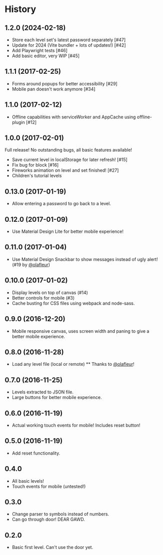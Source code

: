 # History

## 1.2.0 (2024-02-18)

- Store each level set's latest password separately [#47]
- Update for 2024 (Vite bundler + lots of updates!) [#42]
- Add Playwright tests [#46]
- Add basic editor, very WIP [#45]

## 1.1.1 (2017-02-25)

- Forms around popups for better accessibility [#29]
- Mobile pan doesn't work anymore [#34]

## 1.1.0 (2017-02-12)

- Offline capabilities with serviceWorker and AppCache using offline-plugin [#12]

## 1.0.0 (2017-02-01)

Full release! No outstanding bugs, all basic features available!

- Save current level in localStorage for later refresh! [#15]
- Fix bug for block [#16]
- Fireworks animation on level and set finished! [#27]
- Children's tutorial levels

## 0.13.0 (2017-01-19)

- Allow entering a password to go back to a level.

## 0.12.0 (2017-01-09)

- Use Material Design Lite for better mobile experience!

## 0.11.0 (2017-01-04)

- Use Material Design Snackbar to show messages instead of ugly alert! (#19 by [@olafleur](https://github.com/olafleur))

## 0.10.0 (2017-01-02)

- Display levels on top of canvas (#14)
- Better controls for mobile (#3)
- Cache busting for CSS files using webpack and node-sass.

## 0.9.0 (2016-12-20)

- Mobile responsive canvas, uses screen width and paning to give a better mobile experience.

## 0.8.0 (2016-11-28)

- Load any level file (local or remote)
  \*\* Thanks to [@olafleur](https://github.com/olafleur)!

## 0.7.0 (2016-11-25)

- Levels extracted to JSON file.
- Large buttons for better mobile experience.

## 0.6.0 (2016-11-19)

- Actual working touch events for mobile! Includes reset button!

## 0.5.0 (2016-11-19)

- Add reset functionality.

## 0.4.0

- All basic levels!
- Touch events for mobile (untested!)

## 0.3.0

- Change parser to symbols instead of numbers.
- Can go through door! DEAR GAWD.

## 0.2.0

- Basic first level. Can't use the door yet.
